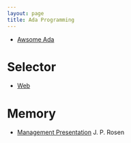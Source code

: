 ```yaml
---
layout: page
title: Ada Programming
---
```


- [Awsome Ada]()

# Selector
- [Web](/ada/web/)

# Memory
- [Management Presentation](https://people.cs.kuleuven.be/~dirk.craeynest/ada-belgium/events/16/160130-fosdem/09-ada-memory.pdf) J. P. Rosen

